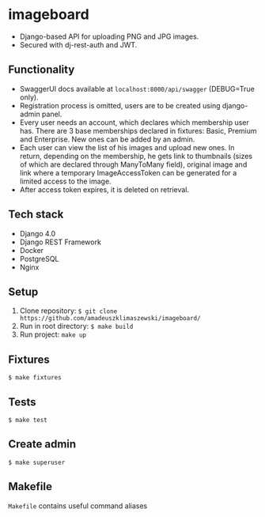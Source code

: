 # imageboard
* Django-based API for uploading PNG and JPG images.
* Secured with dj-rest-auth and JWT.

## Functionality
* SwaggerUI docs available at `localhost:8000/api/swagger` (DEBUG=True only).  
* Registration process is omitted, users are to be created using django-admin panel. 
* Every user needs an account, which declares which membership user has. There are 3 base memberships declared in fixtures: Basic, Premium and Enterprise. New ones can be added by an admin. 
* Each user can view the list of his images and upload new ones. In return, depending on the membership, he gets link to thumbnails (sizes of which are declared through ManyToMany field), original image and link where a temporary ImageAccessToken can be generated for a limited access to the image. 
* After access token expires, it is deleted on retrieval.

## Tech stack
* Django 4.0
* Django REST Framework
* Docker
* PostgreSQL
* Nginx

## Setup
1. Clone repository:
`$ git clone https://github.com/amadeuszklimaszewski/imageboard/`
2. Run in root directory:
`$ make build`
4. Run project: `make up`


## Fixtures
`$ make fixtures`

## Tests
`$ make test`

## Create admin
`$ make superuser`

## Makefile
`Makefile` contains useful command aliases
